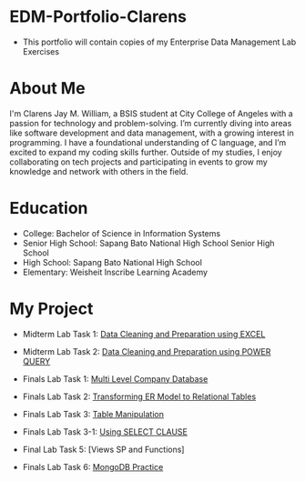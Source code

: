 # EDM-Portfolio-Clarens 
- This portfolio will contain copies of my Enterprise Data Management Lab Exercises
# About Me
I'm Clarens Jay M. William, a BSIS student at City College of Angeles with a passion for technology and problem-solving. I’m currently diving into areas like software development and data management, with a growing interest in programming. I have a foundational understanding of C language, and I’m excited to expand my coding skills further. Outside of my studies, I enjoy collaborating on tech projects and participating in events to grow my knowledge and network with others in the field.
# Education
* College: Bachelor of Science in Information Systems
* Senior High School: Sapang Bato National High School Senior High School
* High School: Sapang Bato National High School
* Elementary: Weisheit Inscribe Learning Academy
# My Project
* Midterm Lab Task 1: [Data Cleaning and Preparation using EXCEL](https://github.com/Clarens19/EDM-Portfolio-Clarens-/tree/main/Midterm%20Lab1)
* Midterm Lab Task 2: [Data Cleaning and Preparation using POWER QUERY](https://github.com/Clarens19/EDM-Portfolio-Clarens-/tree/main/Midterm%20Lab%202)
* Finals Lab Task 1: [Multi Level Company Database](https://github.com/Clarens19/EDM-Portfolio-Clarens-/tree/main/Finals%20Task%201)
* Finals Lab Task 2: [Transforming ER Model to Relational Tables](https://github.com/Clarens19/EDM-Portfolio-Clarens-/tree/main/Finals%20Task%202)
* Finals Lab Task 3: [Table Manipulation](https://github.com/Clarens19/EDM-Portfolio-Clarens-/tree/main/Final%20Lab%20Task%203)
* Finals Lab Task 3-1: [Using SELECT CLAUSE](https://github.com/Clarens19/EDM-Portfolio-Clarens-/tree/main/Finals%20Task%203-1)
* Final Lab Task 5: [Views SP and Functions] 


* Finals Lab Task 6:  [ MongoDB Practice](https://github.com/Clarens19/EDM-Portfolio-Clarens-/tree/main/Finals%20Task%206)
